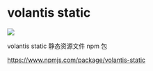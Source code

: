 # volantis static

[![](https://img.shields.io/npm/v/volantis-static.svg?style=flat-square)](https://www.npmjs.com/package/volantis-static)

volantis static 静态资源文件 npm 包

https://www.npmjs.com/package/volantis-static
